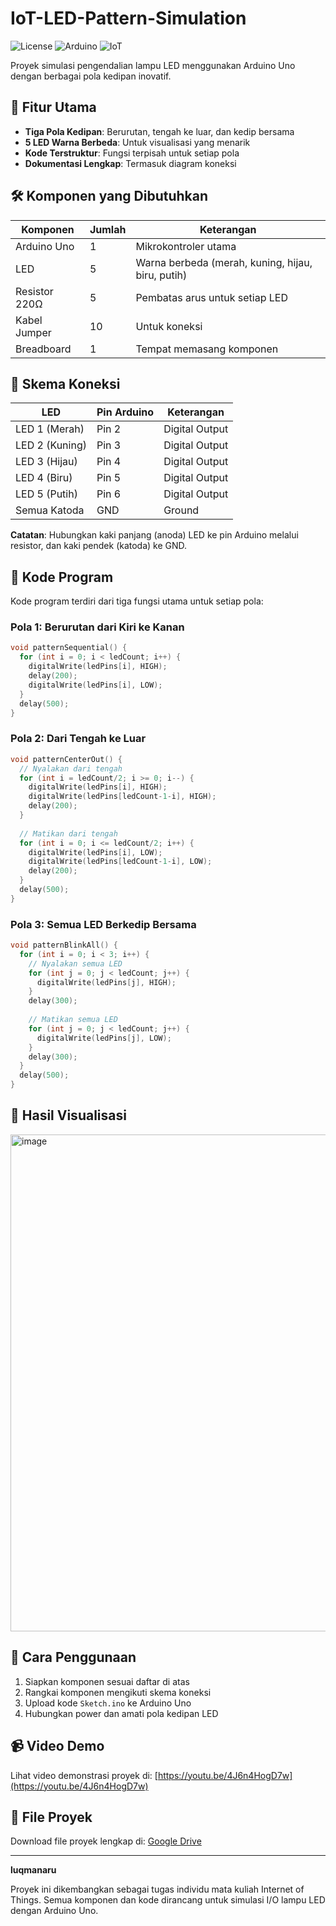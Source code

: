 # IoT-LED-Pattern-Simulation

![License](https://img.shields.io/badge/License-MIT-green.svg)
![Arduino](https://img.shields.io/badge/Arduino-00979D?style=flat&logo=arduino&logoColor=white)
![IoT](https://img.shields.io/badge/IoT-Project-blue)

Proyek simulasi pengendalian lampu LED menggunakan Arduino Uno dengan berbagai pola kedipan inovatif.

## 🎯 Fitur Utama
- **Tiga Pola Kedipan**: Berurutan, tengah ke luar, dan kedip bersama
- **5 LED Warna Berbeda**: Untuk visualisasi yang menarik
- **Kode Terstruktur**: Fungsi terpisah untuk setiap pola
- **Dokumentasi Lengkap**: Termasuk diagram koneksi

## 🛠️ Komponen yang Dibutuhkan
| Komponen | Jumlah | Keterangan |
|----------|--------|------------|
| Arduino Uno | 1 | Mikrokontroler utama |
| LED | 5 | Warna berbeda (merah, kuning, hijau, biru, putih) |
| Resistor 220Ω | 5 | Pembatas arus untuk setiap LED |
| Kabel Jumper | 10 | Untuk koneksi |
| Breadboard | 1 | Tempat memasang komponen |

## 🔌 Skema Koneksi
| LED | Pin Arduino | Keterangan |
|-----|-------------|------------|
| LED 1 (Merah) | Pin 2 | Digital Output |
| LED 2 (Kuning) | Pin 3 | Digital Output |
| LED 3 (Hijau) | Pin 4 | Digital Output |
| LED 4 (Biru) | Pin 5 | Digital Output |
| LED 5 (Putih) | Pin 6 | Digital Output |
| Semua Katoda | GND | Ground |

**Catatan**: Hubungkan kaki panjang (anoda) LED ke pin Arduino melalui resistor, dan kaki pendek (katoda) ke GND.

## 📝 Kode Program
Kode program terdiri dari tiga fungsi utama untuk setiap pola:

### Pola 1: Berurutan dari Kiri ke Kanan
```cpp
void patternSequential() {
  for (int i = 0; i < ledCount; i++) {
    digitalWrite(ledPins[i], HIGH);
    delay(200);
    digitalWrite(ledPins[i], LOW);
  }
  delay(500);
}
```

### Pola 2: Dari Tengah ke Luar
```cpp
void patternCenterOut() {
  // Nyalakan dari tengah
  for (int i = ledCount/2; i >= 0; i--) {
    digitalWrite(ledPins[i], HIGH);
    digitalWrite(ledPins[ledCount-1-i], HIGH);
    delay(200);
  }
  
  // Matikan dari tengah
  for (int i = 0; i <= ledCount/2; i++) {
    digitalWrite(ledPins[i], LOW);
    digitalWrite(ledPins[ledCount-1-i], LOW);
    delay(200);
  }
  delay(500);
}
```

### Pola 3: Semua LED Berkedip Bersama
```cpp
void patternBlinkAll() {
  for (int i = 0; i < 3; i++) {
    // Nyalakan semua LED
    for (int j = 0; j < ledCount; j++) {
      digitalWrite(ledPins[j], HIGH);
    }
    delay(300);
    
    // Matikan semua LED
    for (int j = 0; j < ledCount; j++) {
      digitalWrite(ledPins[j], LOW);
    }
    delay(300);
  }
  delay(500);
}
```

## 📸 Hasil Visualisasi
<img width="827" height="795" alt="image" src="https://github.com/user-attachments/assets/67f6992e-a353-4575-a34a-fc9fbede0c05" />


## 🚀 Cara Penggunaan
1. Siapkan komponen sesuai daftar di atas
2. Rangkai komponen mengikuti skema koneksi
3. Upload kode `Sketch.ino` ke Arduino Uno
4. Hubungkan power dan amati pola kedipan LED

## 📹 Video Demo
Lihat video demonstrasi proyek di: [https://youtu.be/4J6n4HogD7w](https://youtu.be/4J6n4HogD7w)

## 💾 File Proyek
Download file proyek lengkap di: [Google Drive](https://drive.google.com/file/d/1yIdN2JwLbCadEf3E33KQx-3_JYFGRkit/view?usp=sharing)

---
**luqmanaru**

Proyek ini dikembangkan sebagai tugas individu mata kuliah Internet of Things. Semua komponen dan kode dirancang untuk simulasi I/O lampu LED dengan Arduino Uno.

